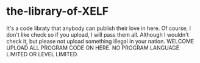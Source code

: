 # the-library-of-XELF
It's a code libraty that anybody can publish their love in here. Of course, I don't like check so if you upload, I will pass them all.
Although I wouldn't check it, but please not upload something illegal in your nation.
WELCOME UPLOAD ALL PROGRAM CODE ON HERE. NO PROGRAM LANGUAGE LIMITED OR LEVEL LIMITED.

